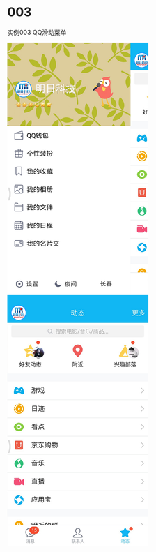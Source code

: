# 003
实例003 QQ滑动菜单


![image](https://github.com/PhoeBe-NanMu/003/blob/master/app/screenshots/device-2017-12-22-183010.png)![image](https://github.com/PhoeBe-NanMu/003/blob/master/app/screenshots/device-2017-12-22-184559.png)

